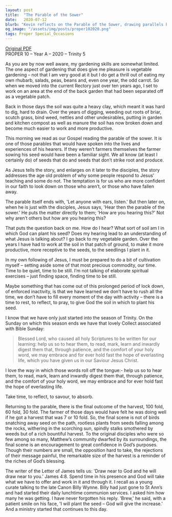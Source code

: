 ```yaml
---
layout: post
title:  "The Parable of the Sower"
date:   2020-07-12
blurb: "Kevin reflects on the Parable of the Sower, drawing parallels between gardening and nurturing one's faith. He emphasizes the importance of preparing oneself as fertile soil for God's teachings, finding stillness, and embracing the scriptures. The sermon encourages confidence in God's purposes, highlighting the potential for a bountiful spiritual harvest despite challenges."
og_image: "/assets/img/posts/proper102020.png"
tags: Proper Special_Occasions
---
```

[Original PDF](/assets/pdf/proper102020.pdf)    
PROPER 10 – Year A – 2020 – Trinity 5

As you are by now well aware, my gardening skills are somewhat limited. The one aspect of gardening that does give me pleasure is vegetable gardening – not that I am very good at it but I do get a thrill out of eating my own rhubarb, salads, peas, beans and, even one year, the odd carrot. So when we moved into the current Rectory just over ten years ago, I set to work on an area at the end of the back garden that had been separated off as a vegetable patch.

Back in those days the soil was quite a heavy clay, which meant it was hard to dig, hard to drain. Over the years of digging, weeding out roots of briar, scutch grass, bind weed, nettles and other undesirables, putting in garden and kitchen compost as well as manure the soil has now broken down and become much easier to work and more productive.

This morning we read as our Gospel reading the parable of the sower. It is one of those parables that would have spoken into the lives and experiences of his hearers. If they weren’t farmers themselves the farmer sowing his seed would have been a familiar sight. We all know (at least I certainly do) of seeds that do and seeds that don’t strike root and produce.

As Jesus tells the story, and enlarges on it later to the disciples, the story addresses the age old problem of why some people respond to Jesus’ teaching and some do not. The temptation is for us who are more confident in our faith to look down on those who aren’t, or those who have fallen away.

The parable itself ends with, 'Let anyone with ears, listen.' But then later on, when he is just with the disciples, Jesus says, 'Hear then the parable of the sower.' He puts the matter directly to them; 'How are you hearing this?' Not why aren’t others but how are you hearing this?

That puts the question back on me. How do I hear? What sort of soil am I in which God can plant his seed? Does my hearing lead to an understanding of what Jesus is talking about? I go back to my vegetable garden. Over the years I have had to work at the soil in that patch of ground, to make it more productive, more receptive to the seeds, to the seedlings I plant in it.

In my own following of Jesus, I must be prepared to do a bit of cultivation myself – setting aside some of that most precious commodity, our time. Time to be quiet, time to be still. I’m not talking of elaborate spiritual exercises – just finding space, finding time to be still.

Maybe something that has come out of this prolonged period of lock down, of enforced inactivity, is that we have learned we don’t have to rush all the time, we don’t have to fill every moment of the day with activity – there is a time to rest, to reflect, to pray, to give God the soil in which to plant his seed.

I know that we have only just started into the season of Trinity. On the Sunday on which this season ends we have that lovely Collect associated with Bible Sunday:

> Blessed Lord,
> who caused all holy Scriptures to be written for our learning:
> help us so to hear them,
> to read, mark, learn and inwardly digest them
> that, through patience, and the comfort of your holy word,
> we may embrace and for ever hold fast
> the hope of everlasting life,
> which you have given us in our Saviour Jesus Christ.

I love the way in which those words roll off the tongue:- help us so to hear them, to read, mark, learn and inwardly digest them that, through patience, and the comfort of your holy word, we may embrace and for ever hold fast the hope of everlasting life.

Take time, to reflect, to savour, to absorb.

Returning to the parable, there is the final outcome of the harvest, 100 fold, 60 fold, 30 fold. The farmer of those days would have felt he was doing well if he got a harvest that was 7 or 10 fold. So, the final scene is not of birds snatching away seed on the path, rootless plants from seeds falling among the rocks, withering in the scorching sun, spindly stalks smothered by weeds but of a rich bountiful harvest. To the original disciples who were so few among so many, Matthew’s community dwarfed by its surroundings, the final scene is an encouragement to great confidence in God’s purposes. Though their numbers are small, the opposition hard to take, the rejections of their message painful, the remarkable size of the harvest is a reminder of the riches of God’s blessing.

The writer of the Letter of James tells us: 'Draw near to God and he will draw near to you.' James 4:8. Spend time in his presence and God will take what we have to offer and work in it and through it. I recall as a young curate talking to the late Canon Billy Wynne. Billy had just gone to St Ann’s and had started their daily lunchtime communion services. I asked him how many he was getting. I have never forgotten his reply. 'Brew,' he said, with a patient smile on his face, 'I will plant the seed – God will give the increase.' And a ministry started that continues to this day.
